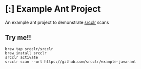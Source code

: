 # [:] Example Ant Project
An example ant project to demonstrate [srcclr](https://www.sourceclear.com) scans

## Try me!!

```
brew tap srcclr/srcclr
brew install srcclr
srcclr activate
srcclr scan --url https://github.com/srcclr/example-java-ant
```
